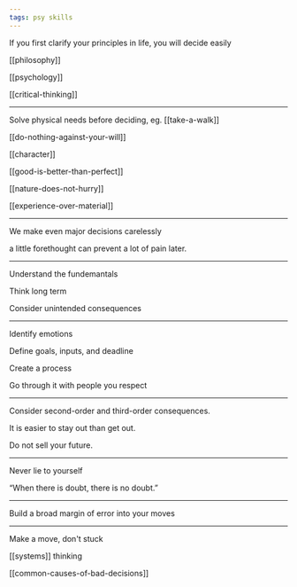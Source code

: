 ```yaml
---
tags: psy skills
---
```




If you first clarify your principles in life, you will decide easily  

[[philosophy]]

[[psychology]]

[[critical-thinking]]

---

Solve physical needs before deciding, eg. [[take-a-walk]]


[[do-nothing-against-your-will]]

[[character]]

[[good-is-better-than-perfect]]

[[nature-does-not-hurry]]

[[experience-over-material]]

---

We make even major decisions carelessly

a little forethought can prevent a lot of pain later. 

---

Understand the fundemantals

Think long term 

Consider unintended consequences

---

Identify emotions 

Define goals, inputs, and deadline 

Create a process 

Go through it with people you respect

---

Consider second-order and third-order consequences. 

It is easier to stay out than get out.

Do not sell your future. 

---

Never lie to yourself

“When there is doubt, there is no doubt.”

---

Build a broad margin of error into your moves

---

Make a move, don't stuck 

[[systems]] thinking


[[common-causes-of-bad-decisions]]